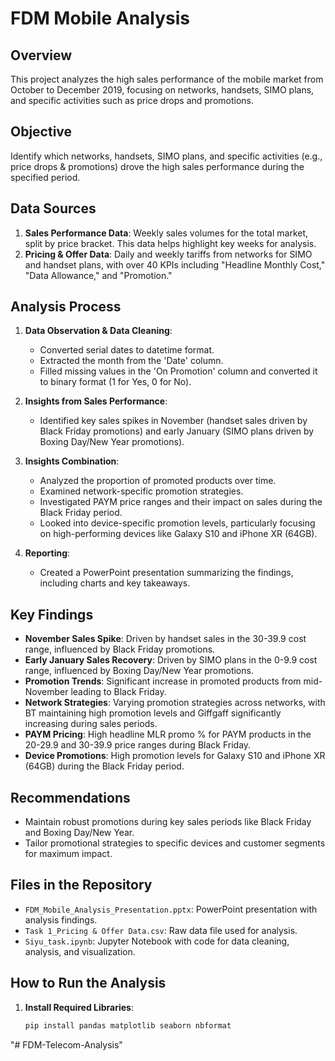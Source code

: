 # FDM Mobile Analysis

## Overview

This project analyzes the high sales performance of the mobile market from October to December 2019, focusing on networks, handsets, SIMO plans, and specific activities such as price drops and promotions.

## Objective

Identify which networks, handsets, SIMO plans, and specific activities (e.g., price drops & promotions) drove the high sales performance during the specified period.

## Data Sources

1. **Sales Performance Data**: Weekly sales volumes for the total market, split by price bracket. This data helps highlight key weeks for analysis.
2. **Pricing & Offer Data**: Daily and weekly tariffs from networks for SIMO and handset plans, with over 40 KPIs including "Headline Monthly Cost," "Data Allowance," and "Promotion."

## Analysis Process

1. **Data Observation & Data Cleaning**:
   - Converted serial dates to datetime format.
   - Extracted the month from the 'Date' column.
   - Filled missing values in the 'On Promotion' column and converted it to binary format (1 for Yes, 0 for No).

2. **Insights from Sales Performance**:
   - Identified key sales spikes in November (handset sales driven by Black Friday promotions) and early January (SIMO plans driven by Boxing Day/New Year promotions).

3. **Insights Combination**:
   - Analyzed the proportion of promoted products over time.
   - Examined network-specific promotion strategies.
   - Investigated PAYM price ranges and their impact on sales during the Black Friday period.
   - Looked into device-specific promotion levels, particularly focusing on high-performing devices like Galaxy S10 and iPhone XR (64GB).

4. **Reporting**:
   - Created a PowerPoint presentation summarizing the findings, including charts and key takeaways.

## Key Findings

- **November Sales Spike**: Driven by handset sales in the 30-39.9 cost range, influenced by Black Friday promotions.
- **Early January Sales Recovery**: Driven by SIMO plans in the 0-9.9 cost range, influenced by Boxing Day/New Year promotions.
- **Promotion Trends**: Significant increase in promoted products from mid-November leading to Black Friday.
- **Network Strategies**: Varying promotion strategies across networks, with BT maintaining high promotion levels and Giffgaff significantly increasing during sales periods.
- **PAYM Pricing**: High headline MLR promo % for PAYM products in the 20-29.9 and 30-39.9 price ranges during Black Friday.
- **Device Promotions**: High promotion levels for Galaxy S10 and iPhone XR (64GB) during the Black Friday period.

## Recommendations

- Maintain robust promotions during key sales periods like Black Friday and Boxing Day/New Year.
- Tailor promotional strategies to specific devices and customer segments for maximum impact.

## Files in the Repository

- `FDM_Mobile_Analysis_Presentation.pptx`: PowerPoint presentation with analysis findings.
- `Task 1_Pricing & Offer Data.csv`: Raw data file used for analysis.
- `Siyu_task.ipynb`: Jupyter Notebook with code for data cleaning, analysis, and visualization.

## How to Run the Analysis

1. **Install Required Libraries**:
   ```sh
   pip install pandas matplotlib seaborn nbformat

"# FDM-Telecom-Analysis" 
